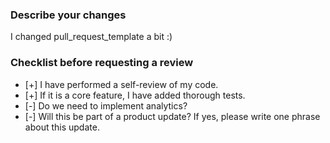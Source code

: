 ### Describe your changes

I changed pull_request_template a bit :)

### Checklist before requesting a review

- [+] I have performed a self-review of my code.
- [+] If it is a core feature, I have added thorough tests.
- [-] Do we need to implement analytics?
- [-] Will this be part of a product update? If yes, please write one phrase about this update.
